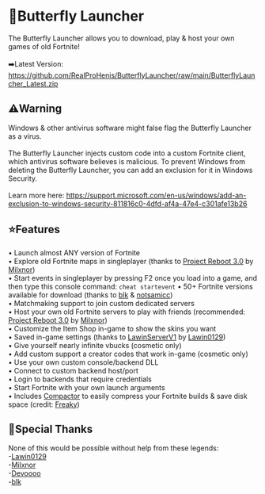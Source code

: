 # 🦋Butterfly Launcher
The Butterfly Launcher allows you to download, play & host your own games of old Fortnite!<br><br>
➡️Latest Version: https://github.com/RealProHenis/ButterflyLauncher/raw/main/ButterflyLauncher_Latest.zip<br>

## ⚠️Warning
Windows & other antivirus software might false flag the Butterfly Launcher as a virus.<br><br>
The Butterfly Launcher injects custom code into a custom Fortnite client, which antivirus software believes is malicious.
To prevent Windows from deleting the Butterfly Launcher, you can add an exclusion for it in Windows Security.<br><br>
Learn more here: https://support.microsoft.com/en-us/windows/add-an-exclusion-to-windows-security-811816c0-4dfd-af4a-47e4-c301afe13b26<br>

## ⭐Features
• Launch almost ANY version of Fortnite<br>
• Explore old Fortnite maps in singleplayer (thanks to [Project Reboot 3.0](https://github.com/Milxnor/Project-Reboot-3.0) by [Milxnor](https://github.com/Milxnor))<br>
• Start events in singleplayer by pressing F2 once you load into a game, and then type this console command: ```cheat startevent```
• 50+ Fortnite versions available for download (thanks to [blk](https://github.com/simplyblk/Fortnitebuilds) & [notsamicc](https://github.com/notsamicc/Fortnite-Builds))<br>
• Matchmaking support to join custom dedicated servers<br>
• Host your own old Fortnite servers to play with friends (recommended: [Project Reboot 3.0](https://github.com/Milxnor/Project-Reboot-3.0) by [Milxnor](https://github.com/Milxnor))<br>
• Customize the Item Shop in-game to show the skins you want<br>
• Saved in-game settings (thanks to [LawinServerV1](https://github.com/Lawin0129/LawinServer) by [Lawin0129](https://github.com/Lawin0129))<br>
• Give yourself nearly infinite vbucks (cosmetic only)<br>
• Add custom support a creator codes that work in-game (cosmetic only)<br>
• Use your own custom console/backend DLL<br>
• Connect to custom backend host/port<br>
• Login to backends that require credentials<br>
• Start Fortnite with your own launch arguments<br>
• Includes [Compactor](https://github.com/Freaky/Compactor) to easily compress your Fortnite builds & save disk space (credit: [Freaky](https://github.com/Freaky))<br>

## 💙Special Thanks
None of this would be possible without help from these legends:<br>
-[Lawin0129](https://github.com/Lawin0129)<br>
-[Milxnor](https://github.com/milxnor)<br>
-[Devoooo](https://github.com/projectlunafn)<br>
-[blk](https://github.com/simplyblk)<br>
